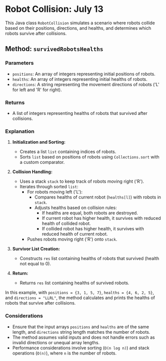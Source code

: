 # Robot Collision: July 13

This Java class `RobotCollision` simulates a scenario where robots collide based on their positions, directions, and healths, and determines which robots survive after collisions.

## Method: `survivedRobotsHealths`

### Parameters
- `positions`: An array of integers representing initial positions of robots.
- `healths`: An array of integers representing initial healths of robots.
- `directions`: A string representing the movement directions of robots ('L' for left and 'R' for right).

### Returns
- A list of integers representing healths of robots that survived after collisions.

### Explanation

1. **Initialization and Sorting:**
   - Creates a list `list` containing indices of robots.
   - Sorts `list` based on positions of robots using `Collections.sort` with a custom comparator.

2. **Collision Handling:**
   - Uses a stack `stack` to keep track of robots moving right ('R').
   - Iterates through sorted `list`:
     - For robots moving left ('L'):
       - Compares healths of current robot (`healths[l]`) with robots in `stack`.
       - Adjusts healths based on collision rules:
         - If healths are equal, both robots are destroyed.
         - If current robot has higher health, it survives with reduced health of collided robot.
         - If collided robot has higher health, it survives with reduced health of current robot.
     - Pushes robots moving right ('R') onto `stack`.

3. **Survivor List Creation:**
   - Constructs `res` list containing healths of robots that survived (health not equal to 0).

4. **Return:**
   - Returns `res` list containing healths of survived robots.

In this example, with `positions = {3, 1, 5, 7}`, `healths = {4, 6, 2, 5}`, and `directions = "LLRL"`, the method calculates and prints the healths of robots that survive after collisions.

### Considerations

- Ensure that the input arrays `positions` and `healths` are of the same length, and `directions` string length matches the number of robots.
- The method assumes valid inputs and does not handle errors such as invalid directions or unequal array lengths.
- Performance considerations involve sorting (`O(n log n)`) and stack operations (`O(n)`), where `n` is the number of robots.
